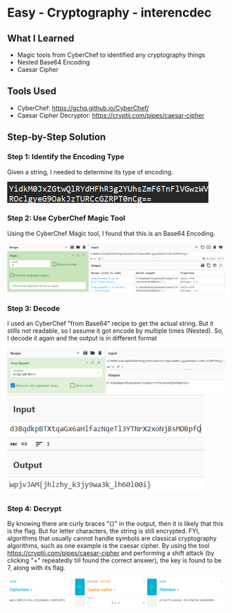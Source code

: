 # Easy - Cryptography - interencdec

## What I Learned

- Magic tools from CyberChef to identified any cryptography things
- Nested Base64 Encoding
- Caesar Cipher

## Tools Used
- CyberChef: https://gchq.github.io/CyberChef/
- Caesar Cipher Decryptor: https://cryptii.com/pipes/caesar-cipher

## Step-by-Step Solution

### Step 1: Identify the Encoding Type
Given a string, I needed to determine its type of encoding.

![alt text](res/image.png)

### Step 2: Use CyberChef Magic Tool
Using the CyberChef Magic tool, I found that this is an Base64 Encoding.

![alt text](res/image-1.png)

### Step 3: Decode
I used an CyberChef "from Base64" recipe to get the actual string. But it stills not readable, so I assume it got encode by multiple times (Nested). So, I decode it again and the output is in different format

![alt text](res/image-2.png)
![alt text](res/image-3.png)

### Step 4: Decrypt
By knowing there are curly braces "{}" in the output, then it is likely that this is the flag. But for letter characters, the string is still encrypted. FYI, algorithms that usually cannot handle symbols are classical cryptography algorithms, such as one example is the caesar cipher. By using the tool https://cryptii.com/pipes/caesar-cipher and performing a shift attack (by clicking "+" repeatedly till found the correct answer), the key is found to be 7, along with its flag.

![alt text](res/image-4.png)